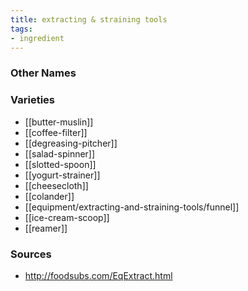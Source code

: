 ```yaml
---
title: extracting & straining tools
tags:
- ingredient
---
```



### Other Names


### Varieties

* [[butter-muslin]]
* [[coffee-filter]]
* [[degreasing-pitcher]]
* [[salad-spinner]]
* [[slotted-spoon]]
* [[yogurt-strainer]]
* [[cheesecloth]]
* [[colander]]
* [[equipment/extracting-and-straining-tools/funnel]]
* [[ice-cream-scoop]]
* [[reamer]]

### Sources
* http://foodsubs.com/EqExtract.html
